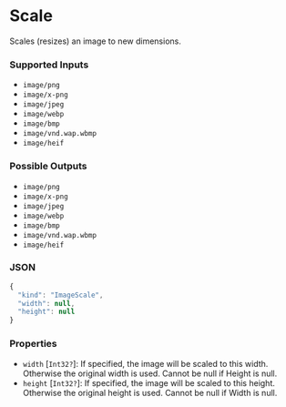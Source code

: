 # Scale

Scales (resizes) an image to new dimensions.

### Supported Inputs

  - `image/png`
  - `image/x-png`
  - `image/jpeg`
  - `image/webp`
  - `image/bmp`
  - `image/vnd.wap.wbmp`
  - `image/heif`

### Possible Outputs

  - `image/png`
  - `image/x-png`
  - `image/jpeg`
  - `image/webp`
  - `image/bmp`
  - `image/vnd.wap.wbmp`
  - `image/heif`

### JSON

```js
{
  "kind": "ImageScale",
  "width": null,
  "height": null
}
```
### Properties

  - `width` [`Int32?`]: If specified, the image will be scaled to this width. Otherwise the original width is used. Cannot be null if Height is null.
  - `height` [`Int32?`]: If specified, the image will be scaled to this height. Otherwise the original height is used. Cannot be null if Width is null.
